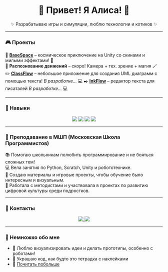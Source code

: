 <h1 align="center">🌸 Привет! Я Алиса! 🐣</h1>
<p align="center">✨ Разрабатываю игры и симуляции, люблю технологии и котиков ✨</p>

---

### 🎮 Проекты

🌌 [**BaseSpace**](https://github.com/reolis/BaseSpace) – космическое приключение на Unity со скинами и милыми эффектами! 🚀<br>
🦾 **Распознование движений** – скоро! Камера + тех. зрение + магия 🪄<br>
✏️ [**ClassFlow**](https://github.com/reolis/ClassFlow) – небольшое приложение для создания UML диаграмм с помощью текста! *В разработке...* 💻
✒️ [**InkFlow**](https://github.com/reolis/InkFlow) – редактор текста для писаталей *В разработке...* 💻

---

### 💖 Навыки

<p align="center">
  <img src="https://img.shields.io/badge/-Python-ffcce0?style=for-the-badge&logo=python&logoColor=white">
  <img src="https://img.shields.io/badge/-Unity-dcd6f7?style=for-the-badge&logo=unity&logoColor=black">
  <img src="https://img.shields.io/badge/-C%23-c3bef0?style=for-the-badge&logo=csharp&logoColor=white">
  <img src="https://img.shields.io/badge/-Java-f3c7e9?style=for-the-badge&logo=java&logoColor=white">
</p>

---

### 🏫 Преподавание в МШП (Московская Школа Программистов)

📚 Помогаю школьникам полюбить программирование и не бояться сложных тем!<br>
💻 Вела занятия по Python, Scratch, Unity и робототехнике.<br>
🎨 Создаю материалы и игровые проекты, чтобы обучение было интересным и визуальным.<br>
🧩 Работала с методистами и участвовала в проектах по развитию цифровой культуры среди подростков.

---

### 🌷 Контакты

<p align="center">
  <a href="https://t.me/reoliss">
    <img src="https://img.shields.io/badge/Telegram-ffe0f0?style=for-the-badge&logo=telegram&logoColor=0088cc">
  </a>
  <a href="mailto:reolisguin@gmail.com">
    <img src="https://img.shields.io/badge/Gmail-fde2e4?style=for-the-badge&logo=gmail&logoColor=red">
  </a>
</p>

---

### 🐾 Немножко обо мне

- 🧠 Люблю визуализировать идеи и делать прототипы, особенно с роботами!
- 🎨 Украшаю код, как будто это тетрадка с наклейками
- 💌 [Почитать побольше](https://drive.google.com/drive/folders/10Dv5Uc3EK8nfMCGcAOX7k183S8tevxp-?usp=drive_link)
